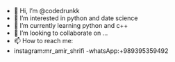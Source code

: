 - 👋 Hi, I’m @codedrunkk
- 👀 I’m interested in python and date science
- 🌱 I’m currently learning python and c++
- 💞️ I’m looking to collaborate on ...
- 📫 How to reach me:
- instagram:mr_amir_shrifi
-whatsApp:+989395359492
<!---
codedrunkk/codedrunkk is a ✨ special ✨ repository because its `README.md` (this file) appears on your GitHub profile.
You can click the Preview link to take a look at your changes.
--->
